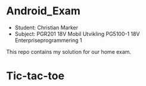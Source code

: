 # Android_Exam

* Student: Christian Marker
* Subject: PGR201 18V Mobil Utvikling   PG5100-1 18V Enterpriseprogrammering 1

This repo contains my solution for our home exam.

# Tic-tac-toe
